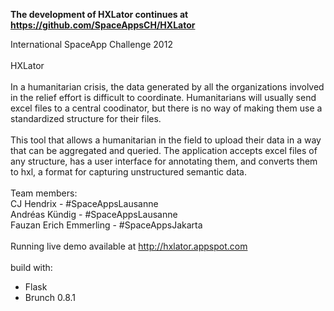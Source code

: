 **The development of HXLator continues at https://github.com/SpaceAppsCH/HXLator**  


International SpaceApp Challenge 2012 
<br/>
<br/>
HXLator
<br/><br/>
In a humanitarian crisis, the data generated by all the organizations involved in the relief effort is difficult to coordinate. Humanitarians will usually send excel files to a central coodinator, but there is no way of making them use a standardized structure for their files.
<br/><br/>
This tool that allows a humanitarian in the field to upload their data in a way that can be aggregated and queried. The application accepts excel files of any structure, has a user interface for annotating them, and converts them to hxl, a format for capturing unstructured semantic data.
<br/><br/>
Team members:<br/>
CJ Hendrix - #SpaceAppsLausanne<br/>
Andréas Kündig - #SpaceAppsLausanne<br/>
Fauzan Erich Emmerling - #SpaceAppsJakarta<br/>
<br/>
Running live demo available at http://hxlator.appspot.com
<br/><br/>
build with:
- Flask
- Brunch 0.8.1

